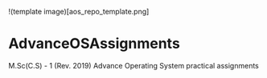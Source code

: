 !(template image)[aos_repo_template.png]
# AdvanceOSAssignments
M.Sc(C.S) - 1 (Rev. 2019) Advance Operating System practical assignments
